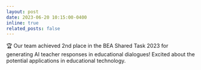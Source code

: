 ```yaml
---
layout: post
date: 2023-06-20 10:15:00-0400
inline: true
related_posts: false
---
```


🏆 Our team achieved 2nd place in the BEA Shared Task 2023 for generating AI teacher responses in educational dialogues! Excited about the potential applications in educational technology.
